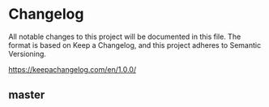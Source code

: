 # Changelog

All notable changes to this project will be documented in this file.
The format is based on Keep a Changelog, and this project adheres to Semantic Versioning.

<https://keepachangelog.com/en/1.0.0/>

## master
